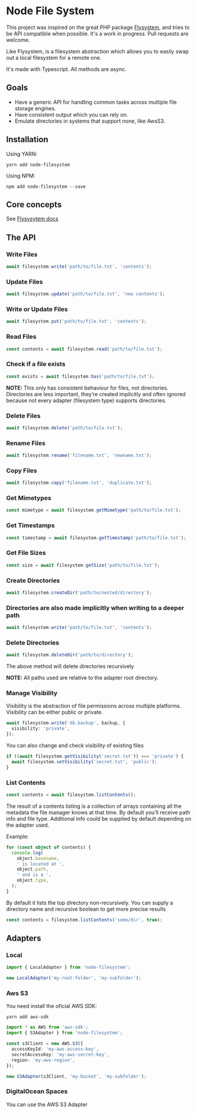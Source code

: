 # Node File System

This project was inspired on the great PHP package [Flysystem](https://flysystem.thephpleague.com/), and tries to be API compatible when possible. It's a work in progress. Pull requests are welcome.

Like Flysystem, is a filesystem abstraction which allows you to easily swap out a local filesystem for a remote one.

It's made with Typescript. All methods are async.

## Goals

* Have a generic API for handling common tasks across multiple file storage engines.
* Have consistent output which you can rely on.
* Emulate directories in systems that support none, like AwsS3.

## Installation

Using YARN:

```
yarn add node-filesystem
```

Using NPM:

```
npm add node-filesystem --save
```

## Core concepts

See [Flysysytem docs](https://flysystem.thephpleague.com/core-concepts/)

## The API

### Write Files

```typescript
await filesystem.write('path/to/file.txt', 'contents');
```

### Update Files

```typescript
await filesystem.update('path/to/file.txt', 'new contents');
```

### Write or Update Files

```typescript
await filesystem.put('path/to/file.txt', 'contents');
```

### Read Files

```typescript
const contents = await filesystem.read('path/to/file.txt');
```

### Check if a file exists

```typescript
const exists = await filesystem.has('path/to/file.txt');
```

**NOTE:** This only has consistent behaviour for files, not directories. Directories are less important, they’re created implicitly and often ignored because not every adapter (filesystem type) supports directories.

### Delete Files

```typescript
await filesystem.delete('path/to/file.txt');
```

### Rename Files

```typescript
await filesystem.rename('filename.txt', 'newname.txt');
```

### Copy Files

```typescript
await filesystem.copy('filename.txt', 'duplicate.txt');
```

### Get Mimetypes

```typescript
const mimetype = await filesystem.getMimetype('path/to/file.txt');
```

### Get Timestamps

```typescript
const timestamp = await filesystem.getTimestamp('path/to/file.txt');
```

### Get File Sizes

```typescript
const size = await filesystem.getSize('path/to/file.txt');
```

### Create Directories

```typescript
await filesystem.createDir('path/to/nested/directory');
```

### Directories are also made implicitly when writing to a deeper path

```typescript
await filesystem.write('path/to/file.txt', 'contents');
```

### Delete Directories

```typescript
await filesystem.deleteDir('path/to/directory');
```

The above method will delete directories recursively

**NOTE:** All paths used are relative to the adapter root directory.

### Manage Visibility

Visibility is the abstraction of file permissions across multiple platforms. Visibility can be either public or private.

```typescript
await filesystem.write('db.backup', backup, {
  visibility: 'private',
});
```

You can also change and check visibility of existing files

```typescript
if ((await filesystem.getVisibility('secret.txt')) === 'private') {
  await filesystem.setVisibility('secret.txt', 'public');
}
```

### List Contents

```typescript
const contents = await filesystem.listContents();
```

The result of a contents listing is a collection of arrays containing all the metadata the file manager knows at that time. By default you’ll receive path info and file type. Additional info could be supplied by default depending on the adapter used.

Example:

```typescript
for (const object of contents) {
  console.log(
    object.basename,
    ' is located at ',
    object.path,
    ' and is a ',
    object.type,
  );
}
```

By default it lists the top directory non-recursively. You can supply a directory name and recursive boolean to get more precise results

```typescript
const contents = filesystem.listContents('some/dir', true);
```

## Adapters

### Local

```typescript
import { LocalAdapter } from 'node-filesystem';

new LocalAdapter('my-root-folder', 'my-subfolder');
```

### Aws S3

You need install the oficial AWS SDK:

```
yarn add aws-sdk
```

```typescript
import * as AWS from 'aws-sdk';
import { S3Adapter } from 'node-filesystem';

const s3Client = new AWS.S3({
  accessKeyId: 'my-aws-access-key',
  secretAccessKey: 'my-aws-secret-key',
  region: 'my-aws-region',
});

new S3Adapter(s3Client, 'my-bucket', 'my-subfolder');
```

### DigitalOcean Spaces

You can use the AWS S3 Adapter

